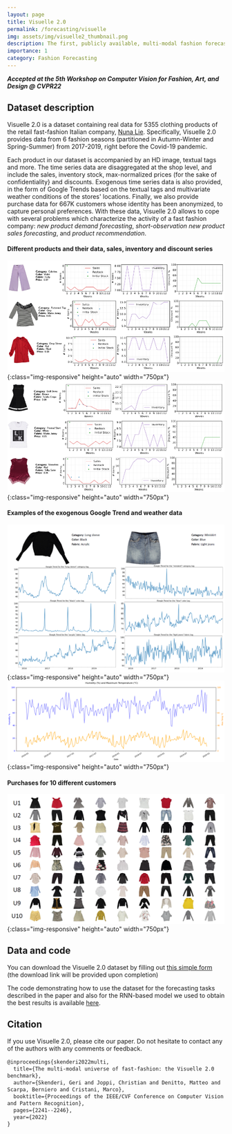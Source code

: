 ```yaml
---
layout: page
title: Visuelle 2.0
permalink: /forecasting/visuelle
img: assets/img/visuelle2_thumbnail.png
description: The first, publicly available, multi-modal fashion forecasting dataset based on real-world data. 
importance: 1
category: Fashion Forecasting
---
```

***Accepted at the 5th Workshop on Computer Vision for Fashion, Art, and Design @ CVPR22***

## Dataset description
Visuelle 2.0 is a dataset containing real data for 5355 clothing products of  the retail fast-fashion Italian company, [Nuna Lie](https://www.nunalie.it/en/). Specifically, Visuelle 2.0 provides data from 6 fashion seasons (partitioned in Autumn-Winter and Spring-Summer) from 2017-2019, right before the Covid-19 pandemic. 

Each product in our dataset is accompanied by an HD image, textual tags and more. The time series data are disaggregated at the shop level, and include the sales, inventory stock, max-normalized prices (for the sake of confidentiality} and discounts. Exogenous time series data is also provided, in the form of Google Trends based on the textual tags and multivariate weather conditions of the stores' locations. Finally, we also provide purchase data for 667K customers whose identity has been anonymized, to capture personal preferences. With these data, Visuelle 2.0 allows to cope with several problems which characterize the activity of a fast fashion company: *new product demand forecasting*, *short-observation new product sales forecasting*, and *product recommendation*.

#### Different products and their data, sales, inventory and discount series
![Examples of different products and their data](/assets/img/vis2/ex2.png "Examples of different products and their data"){:class="img-responsive" height="auto" width="750px"}
![](/assets/img/vis2/ex1.png){:class="img-responsive" height="auto" width="750px"}

#### Examples of the exogenous Google Trend and weather data
![Example of the exogenous Google Trend data](/assets/img/vis2/gtrends.png "Example of the exogenous Google Trend data"){:class="img-responsive" height="auto" width="750px"}
![Extract of the exogenous weather data](/assets/img/vis2/weather.png "Extract of the exogenous weather data"){:class="img-responsive" height="auto" width="750px"}

#### Purchases for 10 different customers
![Purchases for 10 different customers](/assets/img/vis2/customer_purchases.png "Purchases for 10 different customers"){:class="img-responsive" height="auto" width="750px"}


## Data and code
You can download the Visuelle 2.0 dataset by filling out [this simple form](https://forms.gle/8Sk431AsEgCot9Kv5) (the download link will be provided upon completion)

The code demonstrating how to use the dataset for the forecasting tasks described in the paper and also for the RNN-based model we used to obtain the best results is available [here](https://github.com/HumaticsLAB/visuelle2.0-code).

## Citation
If you use Visuelle 2.0, please cite our paper. Do not hesitate to contact any of the authors with any comments or feedback.

```
@inproceedings{skenderi2022multi,
  title={The multi-modal universe of fast-fashion: the Visuelle 2.0 benchmark},
  author={Skenderi, Geri and Joppi, Christian and Denitto, Matteo and Scarpa, Berniero and Cristani, Marco},
  booktitle={Proceedings of the IEEE/CVF Conference on Computer Vision and Pattern Recognition},
  pages={2241--2246},
  year={2022}
}
```


